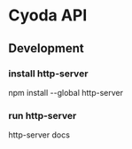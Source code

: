 # Cyoda API


## Development
### install http-server
npm install --global http-server

### run http-server
http-server docs

